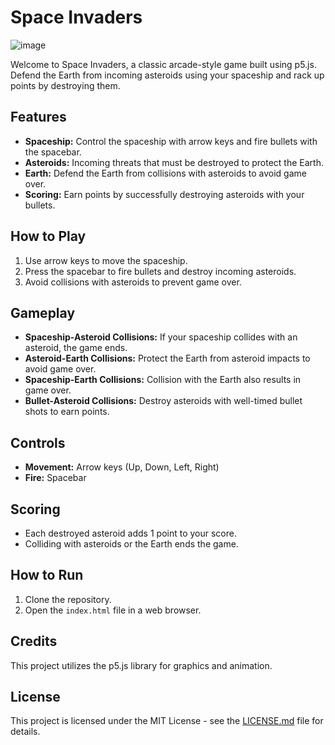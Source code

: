 # Space Invaders
![image](https://github.com/Diogojfbraga/Galactic-Guardian-Asteroid-Assault/assets/67931865/87a5661a-d6e1-4e51-8d91-c8823b8e298f)

Welcome to Space Invaders, a classic arcade-style game built using p5.js. Defend the Earth from incoming asteroids using your spaceship and rack up points by destroying them.

## Features

- **Spaceship:** Control the spaceship with arrow keys and fire bullets with the spacebar.
- **Asteroids:** Incoming threats that must be destroyed to protect the Earth.
- **Earth:** Defend the Earth from collisions with asteroids to avoid game over.
- **Scoring:** Earn points by successfully destroying asteroids with your bullets.

## How to Play

1. Use arrow keys to move the spaceship.
2. Press the spacebar to fire bullets and destroy incoming asteroids.
3. Avoid collisions with asteroids to prevent game over.

## Gameplay

- **Spaceship-Asteroid Collisions:** If your spaceship collides with an asteroid, the game ends.
- **Asteroid-Earth Collisions:** Protect the Earth from asteroid impacts to avoid game over.
- **Spaceship-Earth Collisions:** Collision with the Earth also results in game over.
- **Bullet-Asteroid Collisions:** Destroy asteroids with well-timed bullet shots to earn points.

## Controls

- **Movement:** Arrow keys (Up, Down, Left, Right)
- **Fire:** Spacebar

## Scoring

- Each destroyed asteroid adds 1 point to your score.
- Colliding with asteroids or the Earth ends the game.

## How to Run

1. Clone the repository.
2. Open the `index.html` file in a web browser.

## Credits

This project utilizes the p5.js library for graphics and animation.

## License

This project is licensed under the MIT License - see the [LICENSE.md](LICENSE.md) file for details.
